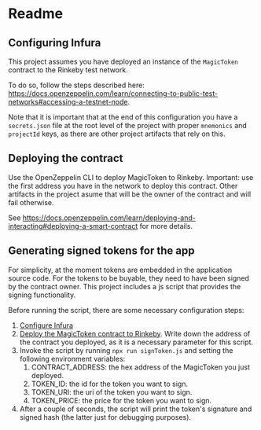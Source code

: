 # Readme

## Configuring Infura

This project assumes you have deployed an instance of the `MagicToken` contract to the Rinkeby test network.

To do so, follow the steps described here: https://docs.openzeppelin.com/learn/connecting-to-public-test-networks#accessing-a-testnet-node.

Note that it is important that at the end of this configuration you have a `secrets.json` file at the root level of the project with proper `mnemonics` and `projectId` keys, as there are other project artifacts that rely on this.


## Deploying the contract

Use the OpenZeppelin CLI to deploy MagicToken to Rinkeby. Important: use the first address you have in the network to deploy this contract. Other artifacts in the project asume that will be the owner of the contract and will fail otherwise.

See https://docs.openzeppelin.com/learn/deploying-and-interacting#deploying-a-smart-contract for more details.

## Generating signed tokens for the app

For simplicity, at the moment tokens are embedded in the application source code. For the tokens to be buyable, they need to have been signed by the contract owner. This project includes a js script that provides the signing functionality.

Before running the script, there are some necessary configuration steps:

1. [Configure Infura](#configuring-infura)
2. [Deploy the MagicToken contract to Rinkeby](#deploying-the-contract). Write down the address of the contract you deployed, as it is a necessary parameter for this script.
3. Invoke the script by running `npx run signToken.js` and setting the following environment variables:
   1. CONTRACT_ADDRESS: the hex address of the MagicToken you just deployed.
   2. TOKEN_ID: the id for the token you want to sign.
   3. TOKEN_URI: the uri of the token you want to sign.
   4. TOKEN_PRICE: the price for the token you want to sign.
4. After a couple of seconds, the script will print the token's signature and signed hash (the latter just for debugging purposes).

